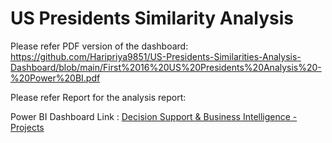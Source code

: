 # US Presidents Similarity Analysis

Please refer PDF version of the dashboard: https://github.com/Haripriya9851/US-Presidents-Similarities-Analysis-Dashboard/blob/main/First%2016%20US%20Presidents%20Analysis%20-%20Power%20BI.pdf

Please refer Report for the analysis report:

Power BI Dashboard Link : [Decision Support & Business Intelligence - Projects](https://app.powerbi.com/reportEmbed?reportId=b019d91a-4623-47a7-a75b-b9dd6d8a1eca&autoAuth=true&ctid=a8eec281-aaa3-4dae-ac9b-9a398b9215e7)
